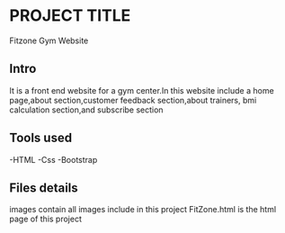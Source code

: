 # PROJECT TITLE

Fitzone Gym Website

## Intro

It is a front end website  for a gym center.In this website include a home page,about section,customer feedback section,about trainers,
bmi calculation section,and subscribe section

## Tools used

-HTML
-Css
-Bootstrap

## Files details

images contain all images include in this project
FitZone.html is the html page of this project
